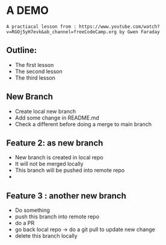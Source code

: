 # A DEMO

    A practiacal lesson from : https://www.youtube.com/watch?v=RGOj5yH7evk&ab_channel=freeCodeCamp.org by Gwen Faraday

## Outline:

- The first lesson
- The second lesson
- The third lesson

## New Branch

- Create local new branch
- Add some change in README.md
- Check a different before doing a merge to main branch

## Feature 2: as new branch

- New branch is created in local repo
- It will not be merged locally
- This branch will be pushed into remote repo
- 

## Feature 3 : another new branch
- Do something 
- push this branch into remote repo
- do a PR 
- go back local repo -> do a git pull to update new change
- delete this branch locally



